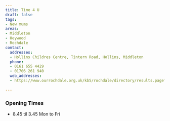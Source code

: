 ```yaml
---
title: Time 4 U
draft: false
tags:
- New mums
areas:
- Middleton
- Heywood
- Rochdale
contact:
  addresses:
  - Hollins Childres Centre, Tintern Road, Hollins, Middleton
  phone:
  - 0161 655 4429
  - 01706 261 940
  web_addresses:
  - https://www.ourrochdale.org.uk/kb5/rochdale/directory/results.page?qt=&term=Middleton%2C+Rochdale&newfamilychannel=5_6&sorttype=distance
  
---
```


### Opening Times
* 8.45 til 3.45 Mon to Fri

